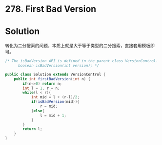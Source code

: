 # 278. First Bad Version

# Solution

转化为二分搜索的问题，本质上就是大于等于类型的二分搜索，直接套用模板即可。

```java
/* The isBadVersion API is defined in the parent class VersionControl.
      boolean isBadVersion(int version); */

public class Solution extends VersionControl {
    public int firstBadVersion(int n) {
        if(n<=0) return n;
        int l = 1, r = n;
        while(l < r){
            int mid = l + (r-l)/2;
            if(isBadVersion(mid)){
                r = mid;
            }else{
                l = mid + 1;
            }
        }
        return l;
    }
}
```

